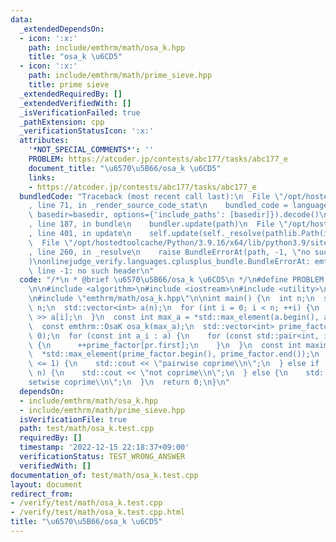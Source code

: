 ```yaml
---
data:
  _extendedDependsOn:
  - icon: ':x:'
    path: include/emthrm/math/osa_k.hpp
    title: "osa_k \u6CD5"
  - icon: ':x:'
    path: include/emthrm/math/prime_sieve.hpp
    title: prime sieve
  _extendedRequiredBy: []
  _extendedVerifiedWith: []
  _isVerificationFailed: true
  _pathExtension: cpp
  _verificationStatusIcon: ':x:'
  attributes:
    '*NOT_SPECIAL_COMMENTS*': ''
    PROBLEM: https://atcoder.jp/contests/abc177/tasks/abc177_e
    document_title: "\u6570\u5B66/osa_k \u6CD5"
    links:
    - https://atcoder.jp/contests/abc177/tasks/abc177_e
  bundledCode: "Traceback (most recent call last):\n  File \"/opt/hostedtoolcache/Python/3.9.16/x64/lib/python3.9/site-packages/onlinejudge_verify/documentation/build.py\"\
    , line 71, in _render_source_code_stat\n    bundled_code = language.bundle(stat.path,\
    \ basedir=basedir, options={'include_paths': [basedir]}).decode()\n  File \"/opt/hostedtoolcache/Python/3.9.16/x64/lib/python3.9/site-packages/onlinejudge_verify/languages/cplusplus.py\"\
    , line 187, in bundle\n    bundler.update(path)\n  File \"/opt/hostedtoolcache/Python/3.9.16/x64/lib/python3.9/site-packages/onlinejudge_verify/languages/cplusplus_bundle.py\"\
    , line 401, in update\n    self.update(self._resolve(pathlib.Path(included), included_from=path))\n\
    \  File \"/opt/hostedtoolcache/Python/3.9.16/x64/lib/python3.9/site-packages/onlinejudge_verify/languages/cplusplus_bundle.py\"\
    , line 260, in _resolve\n    raise BundleErrorAt(path, -1, \"no such header\"\
    )\nonlinejudge_verify.languages.cplusplus_bundle.BundleErrorAt: emthrm/math/osa_k.hpp:\
    \ line -1: no such header\n"
  code: "/*\n * @brief \u6570\u5B66/osa_k \u6CD5\n */\n#define PROBLEM \"https://atcoder.jp/contests/abc177/tasks/abc177_e\"\
    \n\n#include <algorithm>\n#include <iostream>\n#include <utility>\n#include <vector>\n\
    \n#include \"emthrm/math/osa_k.hpp\"\n\nint main() {\n  int n;\n  std::cin >>\
    \ n;\n  std::vector<int> a(n);\n  for (int i = 0; i < n; ++i) {\n    std::cin\
    \ >> a[i];\n  }\n  const int max_a = *std::max_element(a.begin(), a.end());\n\
    \  const emthrm::OsaK osa_k(max_a);\n  std::vector<int> prime_factor(max_a + 1,\
    \ 0);\n  for (const int a_i : a) {\n    for (const std::pair<int, int>& pr : osa_k.query(a_i))\
    \ {\n      ++prime_factor[pr.first];\n    }\n  }\n  const int maximum =\n    \
    \  *std::max_element(prime_factor.begin(), prime_factor.end());\n  if (maximum\
    \ <= 1) {\n    std::cout << \"pairwise coprime\\n\";\n  } else if (maximum ==\
    \ n) {\n    std::cout << \"not coprime\\n\";\n  } else {\n    std::cout << \"\
    setwise coprime\\n\";\n  }\n  return 0;\n}\n"
  dependsOn:
  - include/emthrm/math/osa_k.hpp
  - include/emthrm/math/prime_sieve.hpp
  isVerificationFile: true
  path: test/math/osa_k.test.cpp
  requiredBy: []
  timestamp: '2022-12-15 22:18:37+09:00'
  verificationStatus: TEST_WRONG_ANSWER
  verifiedWith: []
documentation_of: test/math/osa_k.test.cpp
layout: document
redirect_from:
- /verify/test/math/osa_k.test.cpp
- /verify/test/math/osa_k.test.cpp.html
title: "\u6570\u5B66/osa_k \u6CD5"
---
```

